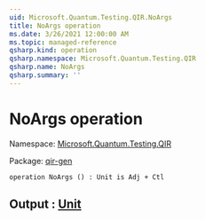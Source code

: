 ```yaml
---
uid: Microsoft.Quantum.Testing.QIR.NoArgs
title: NoArgs operation
ms.date: 3/26/2021 12:00:00 AM
ms.topic: managed-reference
qsharp.kind: operation
qsharp.namespace: Microsoft.Quantum.Testing.QIR
qsharp.name: NoArgs
qsharp.summary: ''
---
```


# NoArgs operation

Namespace: [Microsoft.Quantum.Testing.QIR](xref:Microsoft.Quantum.Testing.QIR)

Package: [qir-gen](https://nuget.org/packages/qir-gen)




```qsharp
operation NoArgs () : Unit is Adj + Ctl
```


## Output : [Unit](xref:microsoft.quantum.lang-ref.unit)

